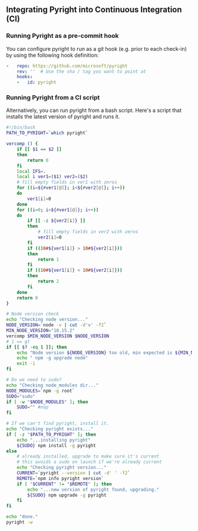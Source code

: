 ## Integrating Pyright into Continuous Integration (CI)

### Running Pyright as a pre-commit hook

You can configure pyright to run as a git hook (e.g. prior to each check-in) by using the following hook definition:

```yml
-   repo: https://github.com/microsoft/pyright
    rev: ''  # Use the sha / tag you want to point at
    hooks:
    -   id: pyright
```


### Running Pyright from a CI script

Alternatively, you can run pyright from a bash script. Here's a script that installs the latest version of pyright and runs it.

```bash
#!/bin/bash
PATH_TO_PYRIGHT=`which pyright`

vercomp () {
    if [[ $1 == $2 ]]
    then
        return 0
    fi
    local IFS=.
    local i ver1=($1) ver2=($2)
    # fill empty fields in ver1 with zeros
    for ((i=${#ver1[@]}; i<${#ver2[@]}; i++))
    do
        ver1[i]=0
    done
    for ((i=0; i<${#ver1[@]}; i++))
    do
        if [[ -z ${ver2[i]} ]]
        then
            # fill empty fields in ver2 with zeros
            ver2[i]=0
        fi
        if ((10#${ver1[i]} > 10#${ver2[i]}))
        then
            return 1
        fi
        if ((10#${ver1[i]} < 10#${ver2[i]}))
        then
            return 2
        fi
    done
    return 0
}

# Node version check
echo "Checking node version..."
NODE_VERSION=`node -v | cut -d'v' -f2`
MIN_NODE_VERSION="10.15.2"
vercomp $MIN_NODE_VERSION $NODE_VERSION
# 1 == gt
if [[ $? -eq 1 ]]; then
    echo "Node version ${NODE_VERSION} too old, min expected is ${MIN_NODE_VERSION}, run:"
    echo " npm -g upgrade node"
    exit -1
fi

# Do we need to sudo?
echo "Checking node_modules dir..."
NODE_MODULES=`npm -g root`
SUDO="sudo"
if [ -w "$NODE_MODULES" ]; then
    SUDO="" #nop
fi

# If we can't find pyright, install it.
echo "Checking pyright exists..."
if [ -z "$PATH_TO_PYRIGHT" ]; then
    echo "...installing pyright"
    ${SUDO} npm install -g pyright
else
    # already installed, upgrade to make sure it's current
    # this avoids a sudo on launch if we're already current
    echo "Checking pyright version..."
    CURRENT=`pyright --version | cut -d' ' -f2`
    REMOTE=`npm info pyright version`
    if [ "$CURRENT" != "$REMOTE" ]; then
        echo "...new version of pyright found, upgrading."
        ${SUDO} npm upgrade -g pyright
    fi
fi

echo "done."
pyright -w
```
